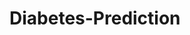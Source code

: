 # Diabetes-Prediction























































































































































